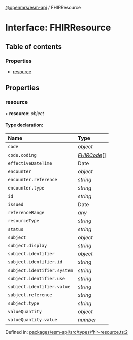 [@openmrs/esm-api](../API.md) / FHIRResource

# Interface: FHIRResource

## Table of contents

### Properties

- [resource](fhirresource.md#resource)

## Properties

### resource

• **resource**: *object*

#### Type declaration:

| Name | Type |
| :------ | :------ |
| `code` | *object* |
| `code.coding` | [*FHIRCode*](fhircode.md)[] |
| `effectiveDateTime` | Date |
| `encounter` | *object* |
| `encounter.reference` | *string* |
| `encounter.type` | *string* |
| `id` | *string* |
| `issued` | Date |
| `referenceRange` | *any* |
| `resourceType` | *string* |
| `status` | *string* |
| `subject` | *object* |
| `subject.display` | *string* |
| `subject.identifier` | *object* |
| `subject.identifier.id` | *string* |
| `subject.identifier.system` | *string* |
| `subject.identifier.use` | *string* |
| `subject.identifier.value` | *string* |
| `subject.reference` | *string* |
| `subject.type` | *string* |
| `valueQuantity` | *object* |
| `valueQuantity.value` | *number* |

Defined in: [packages/esm-api/src/types/fhir-resource.ts:2](https://github.com/openmrs/openmrs-esm-core/blob/master/packages/esm-api/src/types/fhir-resource.ts#L2)
